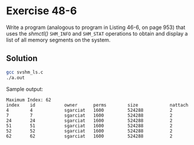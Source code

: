 # Exercise 48-6

Write a program (analogous to program in Listing 46-6, on page 953) that uses the
*shmctl()* `SHM_INFO` and `SHM_STAT` operations to obtain and display a list of all
memory segments on the system.

## Solution

```bash
gcc svshm_ls.c
./a.out
```

Sample output:

```
Maximum Index: 62
index    id           owner      perms        size            nattach
4        4            sgarciat   1600         524288          2
7        7            sgarciat   1600         524288          2
24       24           sgarciat   1600         524288          2
51       51           sgarciat   1600         524288          2
52       52           sgarciat   1600         524288          2
62       62           sgarciat   1600         524288          2
```
